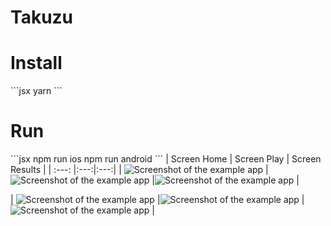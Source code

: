 # Takuzu

<h1>Install</h1>
```jsx
yarn
```
<h1>Run</h1>
```jsx
npm run ios
npm run android
```
| Screen Home | Screen Play | Screen Results |
| :---: |:---:|:---:|
| <img src="./screenshots/ios1.png" alt="Screenshot of the example app"/> |<img src="./screenshots/ios2.png" alt="Screenshot of the example app"/> |<img src="./screenshots/ios3.png" alt="Screenshot of the example app"/> |

| <img src="./screenshots/ios3.png" alt="Screenshot of the example app"/> |<img src="./screenshots/ios1.png" alt="Screenshot of the example app"/> |<img src="./screenshots/ios1.png" alt="Screenshot of the example app"/> |